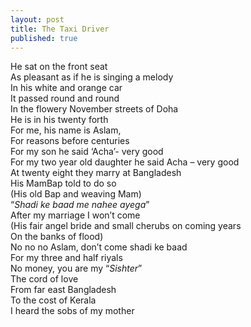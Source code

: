 ```yaml
---
layout: post
title: The Taxi Driver
published: true
---
```


He sat on the front seat  
As pleasant as if he is singing a melody  
In his white and orange car  
It passed round and round  
In the flowery November streets of Doha  
He is in his twenty forth   
For me, his name is Aslam,  
For reasons before centuries  
For my son he said ‘Acha’- very good  
For my two year old daughter he said Acha – very good  
At twenty eight they marry at Bangladesh  
His MamBap told to do so  
(His old Bap and weaving Mam)  
“*Shadi ke baad me nahee ayega*”  
After my marriage I won’t come  
(His fair angel bride and small cherubs on coming years  
On the banks of flood)  
No no no Aslam, don’t come shadi ke baad   
For my three and half riyals  
No money, you are my “*Sishter*”  
The cord of love  
From far east Bangladesh  
To the cost of Kerala  
I heard the sobs of my mother  
